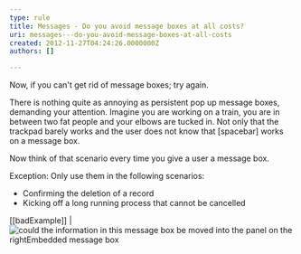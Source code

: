 ```yaml
---
type: rule
title: Messages - Do you avoid message boxes at all costs?
uri: messages---do-you-avoid-message-boxes-at-all-costs
created: 2012-11-27T04:24:26.0000000Z
authors: []

---
```


Now, if you can't get rid of message boxes; try again.

There is nothing quite as annoying as persistent pop up message boxes, demanding your attention. Imagine you are working on a train, you are in between two fat people and your elbows are tucked in. Not only that the trackpad barely works and the user does not know that [spacebar] works on a message box.

Now think of that scenario every time you give a user a message box.
 
Exception: Only use them in the following scenarios:

- Confirming the deletion of a record
- Kicking off a long running process that cannot be cancelled

[[badExample]]
| ![ could the information in this message box be moved into the panel on the right![Embedded message box](../assets/oneplacemailerror.png)](../assets/MoveErrorMSG.jpg)
